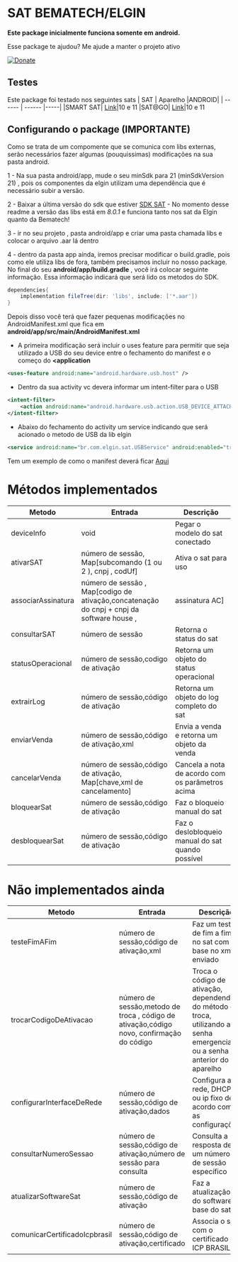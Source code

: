 # SAT BEMATECH/ELGIN

**Este package inicialmente funciona somente em android.**

Esse package te ajudou? Me ajude a manter o projeto ativo 

[![Donate](https://img.shields.io/badge/Donate-PayPal-green.svg)](https://www.paypal.com/donate?business=5BMWJ9CYNVDAE&no_recurring=0&currency_code=BRL)


## Testes
Este package foi testado nos seguintes sats
| SAT | Aparelho |ANDROID|
| ------ | ------ |-----|
|SMART SAT| [Link](https://www.elgin.com.br/Produtos/automacao/sat-mfe/smart-sat)|10 e 11
|SAT@GO| [Link](http://www.bematech.com.br/produto/rb-2000)|10 e 11

## Configurando o package  (IMPORTANTE)
Como se trata de um compomente que se comunica com libs externas, serão necessários fazer algumas (pouquissimas) modificações na sua pasta android.

1 - Na sua pasta android/app, mude o seu minSdk para 21 (minSdkVersion 21) , pois os componentes da elgin utilizam uma dependência que é necessário subir a versão.

2 - Baixar a última versão do sdk que estiver [SDK SAT](https://github.com/ElginDeveloperCommunity/SAT/tree/master/Elgin/SMART%20SAT/Biblioteca%20Android)  - No momento desse readme a versão das libs está em *8.0.1* e funciona tanto nos sat da Elgin quanto da Bematech!

3 - ir no seu projeto , pasta android/app e criar uma pasta chamada libs e colocar o arquivo .aar lá dentro

4 - dentro da pasta app ainda, iremos precisar modificar o build.gradle, pois como ele utiliza libs de fora, também precisamos incluir no nosso package. No final do seu **android/app/build.gradle** , você irá colocar seguinte informação. Essa informação indicará que será lido os metodos do SDK.

```gradle
dependencies{
    implementation fileTree(dir: 'libs', include: ['*.aar'])
}
```

Depois disso você terá que fazer pequenas modificações no AndroidManifest.xml que fica em 
**android/app/src/main/AndroidManifest.xml**

- A primeira  modificação será incluir o uses feature para permitir que seja utilizado a USB do seu device entre o fechamento do manifest e o começo do **<application**

```xml
<uses-feature android:name="android.hardware.usb.host" />
```
- Dentro da sua activity vc devera informar um intent-filter para o USB

```xml
<intent-filter>
    <action android:name="android.hardware.usb.action.USB_DEVICE_ATTACHED" />
</intent-filter>
```
- Abaixo do fechamento do activity um service indicando que será acionado o metodo de USB da lib elgin

```xml
<service android:name="br.com.elgin.sat.USBService" android:enabled="true" />
```

Tem um exemplo de como o manifest deverá ficar [Aqui](https://gist.github.com/brasizza/c38d36aa9fd312f6996b03061c731bd1)

# Métodos implementados 

| Metodo | Entrada | Descrição |
| ------ | ------ |-----|
|deviceInfo|void|Pegar o modelo do sat conectado|
|ativarSAT|número de sessão, Map[subcomando (1 ou 2 ), cnpj , codUf]| Ativa o sat para uso|
|associarAssinatura| número de sessão , Map[codigo de ativação,concatenação do cnpj + cnpj da software house , |assinatura AC]|Associa a assinaturada sofware house|
|consultarSAT|número de sessão|Retorna o status do sat|
|statusOperacional|número de sessão,codigo de ativação|Retorna um objeto do status operacional|
|extrairLog|número de sessão,código de ativação|Retorna um objeto do log completo do sat|
|enviarVenda| número de sessão,código de ativação,xml| Envia a venda e retorna um objeto da venda|
|cancelarVenda|número de sessão,código de ativação, Map[chave,xml de cancelamento]|Cancela a nota de acordo com os parâmetros acima|
|bloquearSat|número de sessão,código de ativação|Faz o bloqueio manual do sat|
|desbloquearSat|número de sessão,código de ativação| Faz o deslobloqueio manual do sat quando possível

# Não implementados ainda
| Metodo | Entrada | Descrição |
| ------ | ------ |-----|
|testeFimAFim|número de sessão,código de ativação,xml|Faz um teste de fim a fim no sat com base no xml enviado|
|trocarCodigoDeAtivacao|número de sessão,metodo de troca , código de ativação,código novo, confirmação do código|Troca o código de ativação, dependendo do método de troca, utilizando a senha emergencial ou a senha anterior do aparelho|
|configurarInterfaceDeRede|número de sessão,código de ativação,dados|Configura a rede, DHCP ou ip fixo de acordo com as configurações|
|consultarNumeroSessao|número de sessão,código de ativação,número de sessão para consulta|Consulta a resposta de um número de sessão específico|
|atualizarSoftwareSat|número de sessão,código de ativação|Faz a atualização do software base do sat|
|comunicarCertificadoIcpbrasil|número de sessão,código de ativação,certificado|Associa o sat com o certificado do ICP BRASIL|




